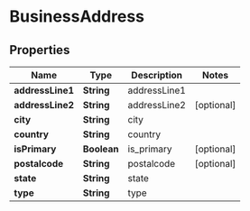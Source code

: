 
# BusinessAddress

## Properties
Name | Type | Description | Notes
------------ | ------------- | ------------- | -------------
**addressLine1** | **String** | addressLine1 | 
**addressLine2** | **String** | addressLine2 |  [optional]
**city** | **String** | city | 
**country** | **String** | country | 
**isPrimary** | **Boolean** |  is_primary |  [optional]
**postalcode** | **String** | postalcode |  [optional]
**state** | **String** | state | 
**type** | **String** | type | 



